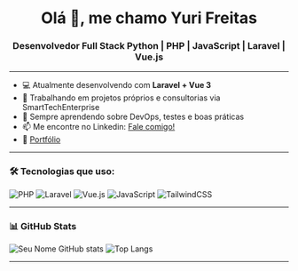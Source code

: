 <h1 align="center">Olá 👋, me chamo Yuri Freitas</h1>
<h3 align="center">Desenvolvedor Full Stack Python | PHP | JavaScript | Laravel | Vue.js</h3>

---

- 💻 Atualmente desenvolvendo com **Laravel + Vue 3**
- 🔭 Trabalhando em projetos próprios e consultorias via SmartTechEnterprise
- 🌱 Sempre aprendendo sobre DevOps, testes e boas práticas
- 📫 Me encontre no Linkedin: [Fale comigo!]([https://wa.me/SEUNUMEROAQUI](https://www.linkedin.com/in/yuri-queiroz-77552419a/))
- 💼 [Portfólio](https://projeto-portifolio-weld-seven.vercel.app/)

---

### 🛠️ Tecnologias que uso:
![PHP](https://img.shields.io/badge/PHP-777BB4?style=for-the-badge&logo=php&logoColor=white)
![Laravel](https://img.shields.io/badge/Laravel-red?style=for-the-badge&logo=laravel&logoColor=white)
![Vue.js](https://img.shields.io/badge/Vue.js-35495E?style=for-the-badge&logo=vue.js&logoColor=4FC08D)
![JavaScript](https://img.shields.io/badge/JavaScript-F7DF1E?style=for-the-badge&logo=javascript&logoColor=black)
![TailwindCSS](https://img.shields.io/badge/TailwindCSS-38B2AC?style=for-the-badge&logo=tailwind-css&logoColor=white)


---

### 📊 GitHub Stats

![Seu Nome GitHub stats](https://github-readme-stats.vercel.app/api?username=yurifreitas&show_icons=true&theme=tokyonight)
![Top Langs](https://github-readme-stats.vercel.app/api/top-langs/?username=yurifreitas&layout=compact&theme=tokyonight)

---


